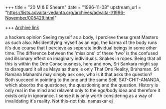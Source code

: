 +++
title = "20 M & E Shearn"
date = "1996-11-08"
upstream_url = "https://lists.advaita-vedanta.org/archives/advaita-l/1996-November/005429.html"

+++
[Archive link](https://lists.advaita-vedanta.org/archives/advaita-l/1996-November/005429.html)

a hackers opinion
Seeing myself as a body, I percieve these great Masters as such also.
Misidentifying myself as an ego, the karma of the body runs it's due course
that I percieve as seperate individual beings in some other time.
The difference between the 'missions' of these 'two' is the confused and
illsionary effect on imaginary individuals.
Snakes in ropes.
Being that all this is within the One Consciousness, here and now, Sri
Sankara might say to disreguard it all as Maya as there is only That One
Reality, Brahaman.
Sri Ramana Maharshi may simply ask one, who is it that asks the question?
Both succeed in pointing to the one and the same Self, SAT-CHIT-ANANDA,
which absorbs the questioner, the questioning and the question.
History is only real in the mind and relavent only to the ego/body idea and
therefore it exists only in ignorance.
I sense it is only worth considering as a way of invalidating it's reality.
Not this-not this.
namaskar
ej

